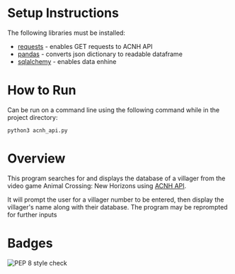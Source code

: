 # Setup Instructions
The following libraries must be installed:
* [requests](https://pypi.org/project/requests/) - enables GET requests to ACNH API
* [pandas](https://pandas.pydata.org/docs/getting_started/install.html) - converts json dictionary to readable dataframe
* [sqlalchemy](https://pypi.org/project/SQLAlchemy/) - enables data enhine

# How to Run
Can be run on a command line using the following command while in the project directory:

```python3 acnh_api.py```

# Overview
This program searches for and displays the database of a villager from the video game
Animal Crossing: New Horizons using [ACNH API](http://acnhapi.com/).

It will prompt the user for a villager number to be entered, then display the villager's 
name along with their database. The program may be reprompted for further inputs 

# Badges
![PEP 8 style check](https://github.com/IzMo2000/acnh_api_project/actions/workflows/style.yaml/badge.svg)

